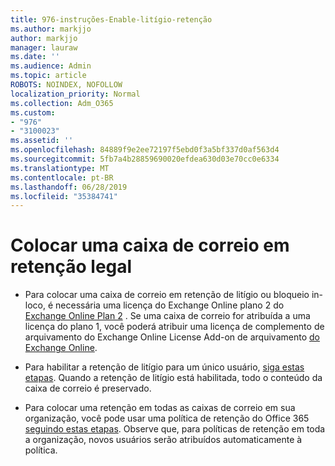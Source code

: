 ```yaml
---
title: 976-instruções-Enable-litígio-retenção
ms.author: markjjo
author: markjjo
manager: lauraw
ms.date: ''
ms.audience: Admin
ms.topic: article
ROBOTS: NOINDEX, NOFOLLOW
localization_priority: Normal
ms.collection: Adm_O365
ms.custom:
- "976"
- "3100023"
ms.assetid: ''
ms.openlocfilehash: 84889f9e2ee72197f5ebd0f3a5bf337d0af563d4
ms.sourcegitcommit: 5fb7a4b28859690020efdea630d03e70cc0e6334
ms.translationtype: MT
ms.contentlocale: pt-BR
ms.lasthandoff: 06/28/2019
ms.locfileid: "35384741"
---
```

# <a name="place-a-mailbox-on-legal-hold"></a>Colocar uma caixa de correio em retenção legal

- Para colocar uma caixa de correio em retenção de litígio ou bloqueio in-loco, é necessária uma licença do Exchange Online plano 2 do [Exchange Online Plan 2](https://docs.microsoft.com/office365/servicedescriptions/office-365-platform-service-description/office-365-plan-options) . Se uma caixa de correio for atribuída a uma licença do plano 1, você poderá atribuir uma licença de complemento de arquivamento do Exchange Online License Add-on de arquivamento [do Exchange Online](https://docs.microsoft.com/office365/servicedescriptions/exchange-online-archiving-service-description).

- Para habilitar a retenção de litígio para um único usuário, [siga estas etapas](https://docs.microsoft.com/office365/SecurityCompliance/place-a-mailbox-on-litigation-hold). Quando a retenção de litígio está habilitada, todo o conteúdo da caixa de correio é preservado.

- Para colocar uma retenção em todas as caixas de correio em sua organização, você pode usar uma política de retenção do Office 365 [seguindo estas etapas](https://docs.microsoft.com/office365/securitycompliance/retention-policies#applying-a-retention-policy-to-an-entire-organization-or-specific-locations). Observe que, para políticas de retenção em toda a organização, novos usuários serão atribuídos automaticamente à política.
